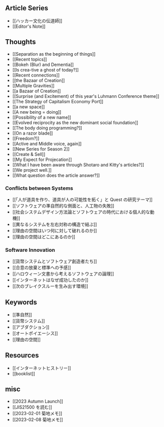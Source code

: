 ## Article Series

- [[ハッカー文化の伝道師]]
- [[Editor's Note]]

## Thoughts

- [[Separation as the beginning of things]]
- [[Recent topics]]
- [[Bokeh (Blur) and Dementia]]
- [[Is crea-tive a ghost of today?]]
- [[Recent connections]]
- [[the Bazaar of Creation]]
- [[Multiple Gravities]]
- [[a Bazaar of Creation]]
- [[Surprise (and Excitement) of this year's Luhmann Conference theme]]
- [[The Strategy of Capitalism Economy Port]]
- [[a new space]]
- [[A new being = doing]]
- [[Possibility of a new name]]
- [[Evolved reciprocity as the new dominant social foundation]]
- [[The body doing programming?]]
- [[On a razor blade]]
- [[Freedom?]]
- [[Active and Middle voice, again]]
- [[New Series for Season 2]]
- [[Create & Sell]]
- [[My Expect for Projecation]]
- [[What I have been aware through Shotaro and Kitty's articles?]]
- [[We project well.]]
- [[What question does the article answer?]]

### Conflicts between Systems

- [[「人が道具を作り、道具が人の可能性を拓く」と Quest の研究テーマ]]
- [[ソフトウェアの準自然的な側面と、人工物の失敗]]
- [[社会システムデザイン方法論とソフトウェアの時代における個人的な動機]]
- [[異なるシステムを左右対称の構造で結ぶ]]
- [[理由の空間はいつ何に対して破れるのか]]
- [[理由の空間はどこにあるのか]]

### Software Innovation

- [[貨幣システムとソフトウェア創造者たち]]
- [[合意の放棄と標準への予感]]
- [[ハロウィーン文書から考えるソフトウェアの論理]]
- [[インターネットはなぜ成功したのか]]
- [[次のブレイクスルーを生み出す環境]]

## Keywords

- [[準自然]]
- [[貨幣システム]]
- [[アブダクション]]
- [[オートポイエーシス]]
- [[理由の空間]]

## Resources 

- [[インターネットヒストリー]]
- [[booklist]]

## misc

- [[2023 Autumn Launch]]
- [[JIS21500 を読む]]
- [[2023-02-01 菊地メモ]]
- [[2023-02-08 菊地メモ]]